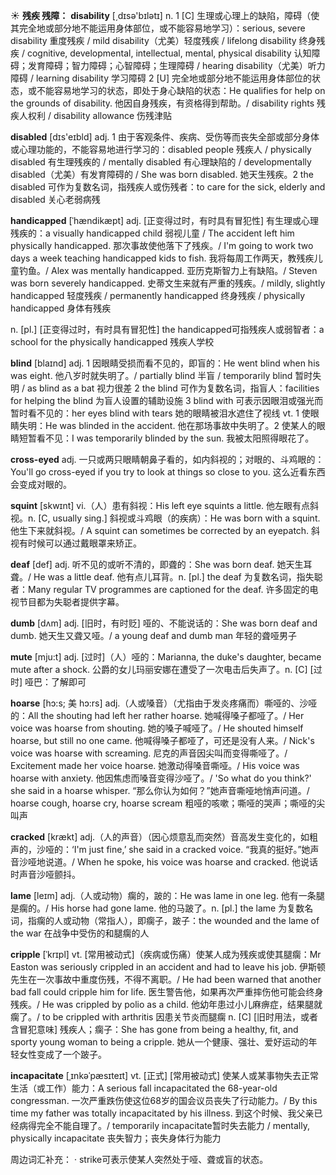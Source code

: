 ☀ <span class="category">**残疾 残障：**</span>
<span class="vocabulary">**disability**</span> [͵dɪsə'bɪlətɪ] 
<span class="definition">n. 1 [C] 生理或心理上的缺陷，障碍（使其完全地或部分地不能运用身体部位，或不能容易地学习）：</span>serious, severe disability 重度残疾 / mild disability（尤美）轻度残疾 / lifelong disability 终身残疾 / cognitive, developmental, intellectual, mental, physical disability 认知障碍；发育障碍；智力障碍；心智障碍；生理障碍 / hearing disability（尤美）听力障碍 / learning disability 学习障碍 <span class="definition">2 [U] 完全地或部分地不能运用身体部位的状态，或不能容易地学习的状态，即处于身心缺陷的状态：</span>He qualifies for help on the grounds of disability. 他因自身残疾，有资格得到帮助。/ disability rights 残疾人权利 / disability allowance 伤残津贴

<span class="vocabulary">**disabled**</span> [dɪs'eɪbld] 
<span class="definition">adj. 1 由于客观条件、疾病、受伤等而丧失全部或部分身体或心理功能的，不能容易地进行学习的：</span>disabled people 残疾人 / physically disabled 有生理残疾的 / mentally disabled 有心理缺陷的 / developmentally disabled（尤美）有发育障碍的 / She was born disabled. 她天生残疾。<span class="definition">2 the disabled 可作为复数名词，指残疾人或伤残者：</span>to care for the sick, elderly and disabled 关心老弱病残
           
<span class="vocabulary">**handicapped**</span> [ˈhændikæpt]
<span class="definition">adj. [正变得过时，有时具有冒犯性] 有生理或心理残疾的：</span>a visually handicapped child 弱视儿童 / The accident left him physically handicapped. 那次事故使他落下了残疾。/ I'm going to work two days a week teaching handicapped kids to fish. 我将每周工作两天，教残疾儿童钓鱼。/ Alex was mentally handicapped. 亚历克斯智力上有缺陷。/ Steven was born severely handicapped. 史蒂文生来就有严重的残疾。/ mildly, slightly handicapped 轻度残疾 / permanently handicapped 终身残疾 / physically handicapped 身体有残疾

<span class="definition">n. [pl.] [正变得过时，有时具有冒犯性] the handicapped可指残疾人或弱智者：</span>a school for the physically handicapped 残疾人学校

<span class="vocabulary">**blind**</span> [blaɪnd] 
<span class="definition">adj. 1 因眼睛受损而看不见的，即盲的：</span>He went blind when his was eight. 他八岁时就失明了。/ partially blind 半盲 / temporarily blind 暂时失明 / as blind as a bat 视力很差 <span class="definition">2 the blind 可作为复数名词，指盲人：</span>facilities for helping the blind 为盲人设置的辅助设施 <span class="definition">3 blind with 可表示因眼泪或强光而暂时看不见的：</span>her eyes blind with tears 她的眼睛被泪水遮住了视线 <span class="definition">vt. 1 使眼睛失明：</span>He was blinded in the accident. 他在那场事故中失明了。<span class="definition">2 使某人的眼睛短暂看不见：</span>I was temporarily blinded by the sun. 我被太阳照得眼花了。
       
<span class="vocabulary">**cross-eyed**</span>
<span class="definition">adj. 一只或两只眼睛朝鼻子看的，如内斜视的；对眼的、斗鸡眼的：</span>You'll go cross-eyed if you try to look at things so close to you. 这么近看东西会变成对眼的。

<span class="vocabulary">**squint**</span> [skwɪnt]
<span class="definition">vi.（人）患有斜视：</span>His left eye squints a little. 他左眼有点斜视。<span class="definition">n. [C, usually sing.] 斜视或斗鸡眼（的疾病）：</span>He was born with a squint. 他生下来就斜视。/ A squint can sometimes be corrected by an eyepatch. 斜视有时候可以通过戴眼罩来矫正。

<span class="vocabulary">**deaf**</span> [def] 
<span class="definition">adj. 听不见的或听不清的，即聋的：</span>She was born deaf. 她天生耳聋。/ He was a little deaf. 他有点儿耳背。<span class="definition">n. [pl.] the deaf 为复数名词，指失聪者：</span>Many regular TV programmes are captioned for the deaf. 许多固定的电视节目都为失聪者提供字幕。
           
<span class="vocabulary">**dumb**</span> [dʌm]
<span class="definition">adj. [旧时，有时贬] 哑的、不能说话的：</span>She was born deaf and dumb. 她天生又聋又哑。/ a young deaf and dumb man 年轻的聋哑男子
                      
<span class="vocabulary">**mute**</span> [mju:t] 
<span class="definition">adj. [过时]（人）哑的：</span>Marianna, the duke's daughter, became mute after a shock. 公爵的女儿玛丽安娜在遭受了一次电击后失声了。<span class="definition">n. [C] [过时] 哑巴：</span>了解即可

<span class="vocabulary">**hoarse**</span> [hɔ:s; 美 hɔ:rs]
<span class="definition">adj.（人或嗓音）（尤指由于发炎疼痛而）嘶哑的、沙哑的：</span>All the shouting had left her rather hoarse. 她喊得嗓子都哑了。/ Her voice was hoarse from shouting. 她的嗓子喊哑了。/ He shouted himself hoarse, but still no one came. 他喊得嗓子都哑了，可还是没有人来。/ Nick's voice was hoarse with screaming. 尼克的声音因尖叫而变得嘶哑了。/ Excitement made her voice hoarse. 她激动得嗓音嘶哑。/ His voice was hoarse with anxiety. 他因焦虑而嗓音变得沙哑了。/ 'So what do you think?' she said in a hoarse whisper. “那么你认为如何？”她声音嘶哑地悄声问道。/ hoarse cough, hoarse cry, hoarse scream 粗哑的咳嗽；嘶哑的哭声；嘶哑的尖叫声
           
<span class="vocabulary">**cracked**</span> [krækt]
<span class="definition">adj.（人的声音）（因心烦意乱而突然）音高发生变化的，如粗声的，沙哑的：</span>‘I'm just fine,’ she said in a cracked voice. “我真的挺好。”她声音沙哑地说道。/ When he spoke, his voice was hoarse and cracked. 他说话时声音沙哑颤抖。

<span class="vocabulary">**lame**</span> [leɪm] 
<span class="definition">adj.（人或动物）瘸的，跛的：</span>He was lame in one leg. 他有一条腿是瘸的。/ His horse had gone lame. 他的马跛了。<span class="definition">n. [pl.] the lame 为复数名词，指瘸的人或动物（常指人），即瘸子，跛子：</span>the wounded and the lame of the war 在战争中受伤的和腿瘸的人
           
<span class="vocabulary">**cripple**</span> [ˈkrɪpl]
<span class="definition">vt. [常用被动式]（疾病或伤痛）使某人成为残疾或使其腿瘸：</span>Mr Easton was seriously crippled in an accident and had to leave his job. 伊斯顿先生在一次事故中重度伤残，不得不离职。/ He had been warned that another bad fall could cripple him for life. 医生警告他，如果再次严重摔伤他可能会终身残疾。/ He was crippled by polio as a child. 他幼年患过小儿麻痹症，结果腿就瘸了。/ to be crippled with arthritis 因患关节炎而腿瘸 <span class="definition">n. [C] [旧时用法，或者含冒犯意味] 残疾人；瘸子：</span>She has gone from being a healthy, fit, and sporty young woman to being a cripple. 她从一个健康、强壮、爱好运动的年轻女性变成了一个跛子。
           
<span class="vocabulary">**incapacitate**</span> [ˌɪnkəˈpæsɪteɪt]
<span class="definition">vt. [正式] [常用被动式] 使某人或某事物失去正常生活（或工作）能力：</span>A serious fall incapacitated the 68-year-old congressman. 一次严重跌伤使这位68岁的国会议员丧失了行动能力。/ By this time my father was totally incapacitated by his illness. 到这个时候、我父亲已经病得完全不能自理了。/ temporarily incapacitate暂时失去能力 / mentally, physically incapacitate 丧失智力；丧失身体行为能力

周边词汇补充：
· strike可表示使某人突然处于哑、聋或盲的状态。

